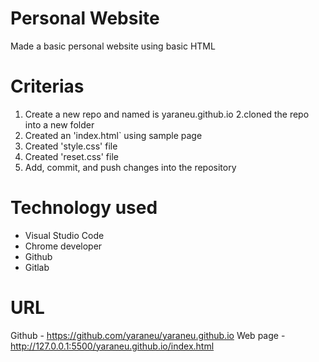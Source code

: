 # Personal Website
Made a basic personal website using basic HTML

# Criterias
1. Create a new repo and named is yaraneu.github.io
2.cloned the repo into a new folder
3. Created an 'index.html` 
using sample page
4. Created 'style.css' file
5. Created 'reset.css' file
6. Add, commit, and push changes into the repository

# Technology used

* Visual Studio Code
* Chrome developer
* Github
* Gitlab

# URL
Github - https://github.com/yaraneu/yaraneu.github.io
Web page - http://127.0.0.1:5500/yaraneu.github.io/index.html



